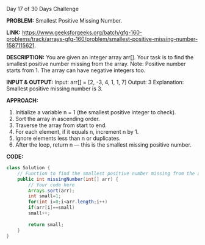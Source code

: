 Day 17 of 30 Days Challenge

**PROBLEM:** Smallest Positive Missing Number.

**LINK:** https://www.geeksforgeeks.org/batch/gfg-160-problems/track/arrays-gfg-160/problem/smallest-positive-missing-number-1587115621.

**DESCRIPTION:** 
You are given an integer array arr[]. Your task is to find the smallest positive number missing from the array.
Note: Positive number starts from 1. The array can have negative integers too.

**INPUT & OUTPUT:**
Input: arr[] = [2, -3, 4, 1, 1, 7]
Output: 3
Explanation: Smallest positive missing number is 3.

**APPROACH:**
1. Initialize a variable n = 1 (the smallest positive integer to check).
2. Sort the array in ascending order.
3. Traverse the array from start to end.
4. For each element, if it equals n, increment n by 1.
5. Ignore elements less than n or duplicates.
6. After the loop, return n — this is the smallest missing positive number.

**CODE:**
```java
class Solution {
    // Function to find the smallest positive number missing from the array.
    public int missingNumber(int[] arr) {
        // Your code here
        Arrays.sort(arr);
        int small=1;
        for(int i=0;i<arr.length;i++)
        if(arr[i]==small)
        small++;
        
        return small;
    }
}


